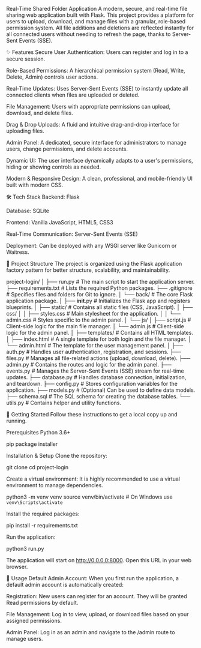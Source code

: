 Real-Time Shared Folder Application
A modern, secure, and real-time file sharing web application built with Flask. This project provides a platform for users to upload, download, and manage files with a granular, role-based permission system. All file additions and deletions are reflected instantly for all connected users without needing to refresh the page, thanks to Server-Sent Events (SSE).

✨ Features
Secure User Authentication: Users can register and log in to a secure session.

Role-Based Permissions: A hierarchical permission system (Read, Write, Delete, Admin) controls user actions.

Real-Time Updates: Uses Server-Sent Events (SSE) to instantly update all connected clients when files are uploaded or deleted.

File Management: Users with appropriate permissions can upload, download, and delete files.

Drag & Drop Uploads: A fluid and intuitive drag-and-drop interface for uploading files.

Admin Panel: A dedicated, secure interface for administrators to manage users, change permissions, and delete accounts.

Dynamic UI: The user interface dynamically adapts to a user's permissions, hiding or showing controls as needed.

Modern & Responsive Design: A clean, professional, and mobile-friendly UI built with modern CSS.

🛠️ Tech Stack
Backend: Flask

Database: SQLite

Frontend: Vanilla JavaScript, HTML5, CSS3

Real-Time Communication: Server-Sent Events (SSE)

Deployment: Can be deployed with any WSGI server like Gunicorn or Waitress.

📂 Project Structure
The project is organized using the Flask application factory pattern for better structure, scalability, and maintainability.

project-login/
│
├── run.py              # The main script to start the application server.
├── requirements.txt    # Lists the required Python packages.
├── .gitignore          # Specifies files and folders for Git to ignore.
│
└── back/               # The core Flask application package.
    │
    ├── __init__.py     # Initializes the Flask app and registers blueprints.
    │
    ├── static/         # Contains all static files (CSS, JavaScript).
    │   ├── css/
    │   │   ├── styles.css  # Main stylesheet for the application.
    │   │   └── admin.css   # Styles specific to the admin panel.
    │   └── js/
    │       ├── script.js   # Client-side logic for the main file manager.
    │       └── admin.js    # Client-side logic for the admin panel.
    │
    ├── templates/      # Contains all HTML templates.
    │   ├── index.html    # A single template for both login and the file manager.
    │   └── admin.html    # The template for the user management panel.
    │
    ├── auth.py         # Handles user authentication, registration, and sessions.
    ├── files.py        # Manages all file-related actions (upload, download, delete).
    ├── admin.py        # Contains the routes and logic for the admin panel.
    ├── events.py       # Manages the Server-Sent Events (SSE) stream for real-time updates.
    ├── database.py     # Handles database connection, initialization, and teardown.
    ├── config.py       # Stores configuration variables for the application.
    ├── models.py       # (Optional) Can be used to define data models.
    ├── schema.sql      # The SQL schema for creating the database tables.
    └── utils.py        # Contains helper and utility functions.

🚀 Getting Started
Follow these instructions to get a local copy up and running.

Prerequisites
Python 3.6+

pip package installer

Installation & Setup
Clone the repository:

git clone <your-repository-url>
cd project-login

Create a virtual environment:
It is highly recommended to use a virtual environment to manage dependencies.

python3 -m venv venv
source venv/bin/activate  # On Windows use `venv\Scripts\activate`

Install the required packages:

pip install -r requirements.txt

Run the application:

python3 run.py

The application will start on http://0.0.0.0:8000. Open this URL in your web browser.

📝 Usage
Default Admin Account: When you first run the application, a default admin account is automatically created:

Registration: New users can register for an account. They will be granted Read permissions by default.

File Management: Log in to view, upload, or download files based on your assigned permissions.

Admin Panel: Log in as an admin and navigate to the /admin route to manage users.
